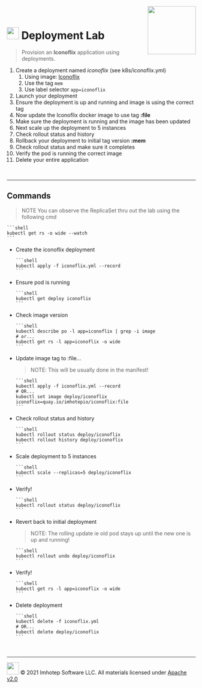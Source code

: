 <img src="../assets/k8sland.png" align="right" width="128" height="auto"/>

<br/>

# <img src="../assets/lab.png" width="32" height="auto"/> Deployment Lab

> Provision an **Iconoflix** application using deployments.

1. Create a deployment named *iconoflix* (see k8s/iconoflix.yml)
   1. Using image: [Iconoflix](https://quay.io/repository/imhotepio/iconoflix)
   2. Use the tag `mem`
   3. Use label selector `app=iconoflix`
2. Launch your deployment
3. Ensure the deployment is up and running and image is using the correct tag
4. Now update the Iconoflix docker image to use tag **:file**
5. Make sure the deployment is running and the image has been updated
6. Next scale up the deployment to 5 instances
7. Check rollout status and history
8. Rollback your deployment to initial tag version **:mem**
9. Check rollout status and make sure it completes
10. Verify the pod is running the correct image
11. Delete your entire application
<br/>

---

## Commands

> NOTE You can observe the ReplicaSet thru out the lab using the following cmd

    ```shell
    kubectl get rs -o wide --watch
    ```

- Create the iconoflix deployment

      ```shell
      kubectl apply -f iconoflix.yml --record
      ```

- Ensure pod is running

      ```shell
      kubectl get deploy iconoflix
      ```

- Check image version

      ```shell
      kubectl describe po -l app=iconoflix | grep -i image
      # or...
      kubectl get rs -l app=iconoflix -o wide
      ```

- Update image tag to :file...

  > NOTE: This will be usually done in the manifest!

      ```shell
      kubectl apply -f iconoflix.yml --record
      # OR...
      kubectl set image deploy/iconoflix iconoflix=quay.io/imhotepio/iconoflix:file
      ```

- Check rollout status and history

      ```shell
      kubectl rollout status deploy/iconoflix
      kubectl rollout history deploy/iconoflix
      ```

- Scale deployment to 5 instances

      ```shell
      kubectl scale --replicas=5 deploy/iconoflix
      ```

- Verify!

      ```shell
      kubectl rollout status deploy/iconoflix
      ```

- Revert back to initial deployment

  > NOTE: The rolling update ie old pod stays up until the new one is up and running!

      ```shell
      kubectl rollout undo deploy/iconoflix
      ```

- Verify!

      ```shell
      kubectl get rs -l app=iconoflix -o wide
      ```

- Delete deployment

      ```shell
      kubectl delete -f iconoflix.yml
      # OR...
      kubectl delete deploy/iconoflix
      ```

<br/>

---
<img src="../assets/imhotep_logo.png" width="32" height="auto"/> © 2021 Imhotep Software LLC.
All materials licensed under [Apache v2.0](http://www.apache.org/licenses/LICENSE-2.0)
